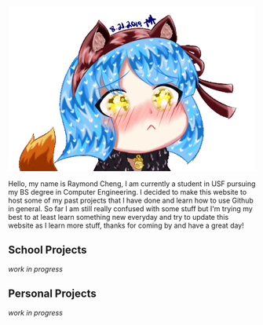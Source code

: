 ![sad_ari](https://raw.githubusercontent.com/raymondc1/raymondc1-github-page/master/images/sad_ari_gif_00.gif)

Hello, my name is Raymond Cheng, I am currently a student in USF pursuing my BS degree in Computer Engineering. I decided to make this website to host some of my past projects that I have done and learn how to use Github in general. So far I am still really confused with some stuff but I'm trying my best to at least learn something new everyday and try to update this website as I learn more stuff, thanks for coming by and have a great day!

## School Projects
_work in progress_

## Personal Projects
_work in progress_
